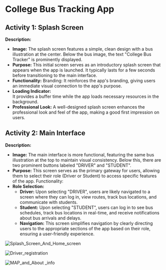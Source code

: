 # College Bus Tracking App
<H2>Activity 1: Splash Screen</H2>
<b>Description:</b><br>
<ul>
<li><b>Image:</b> The splash screen features a simple, clean design with a bus illustration at the center. Below the bus image, the text "College Bus Tracker" is prominently displayed.
</li>
<li><b>Purpose:</b> This initial screen serves as an introductory splash screen that appears when the app is launched. It typically lasts for a few seconds before transitioning to the main interface.</li>
<li><b>Functionality:</b>
Branding: It reinforces the app's branding, giving users an immediate visual connection to the app's purpose.</li>
<li><b>Loading Indicator:</b></li> It provides a buffer time while the app loads necessary resources in the background.
  
<li><b>Professional Look:</b> A well-designed splash screen enhances the professional look and feel of the app, making a good first impression on users.</li>
</ul>
<H2>Activity 2: Main Interface</H2>
<b>Description:</b><br>
<ul>
<li><b>Image:</b> The main interface is more functional, featuring the same bus illustration at the top to maintain visual consistency. Below this, there are two prominent buttons labeled "DRIVER" and "STUDENT".</li>
<li><b>Purpose:</b> This screen serves as the primary gateway for users, allowing them to select their role (Driver or Student) to access specific features of the app.
Functionality:</li>
<li><b>Role Selection:</b>
  <ul>
<li><b>Driver:</b> Upon selecting "DRIVER", users are likely navigated to a screen where they can log in, view routes, track bus locations, and communicate with students.</li>
<li><b>Student:</b> Upon selecting "STUDENT", users can log in to see bus schedules, track bus locations in real-time, and receive notifications about bus arrivals and delays.</li>
<li><b>Navigation:</b> This screen simplifies navigation by clearly directing users to the appropriate sections of the app based on their role, ensuring a user-friendly experience.</li>
  </ul>
</ul>

![Splash_Screen_And_Home_screen](https://github.com/srinivas21109/College-Bus-Tracker-App/assets/119849011/eda99255-0792-4c90-a24b-583ea3eb9610)

![Driver_registration](https://github.com/srinivas21109/College-Bus-Tracker-App/assets/119849011/90b3ace6-efc1-4fb9-86f3-5466fae82cec)

![MAP_and_About _info](https://github.com/srinivas21109/College-Bus-Tracker-App/assets/119849011/62db10b7-9b8a-49ff-bb06-f021f4149cd0)


